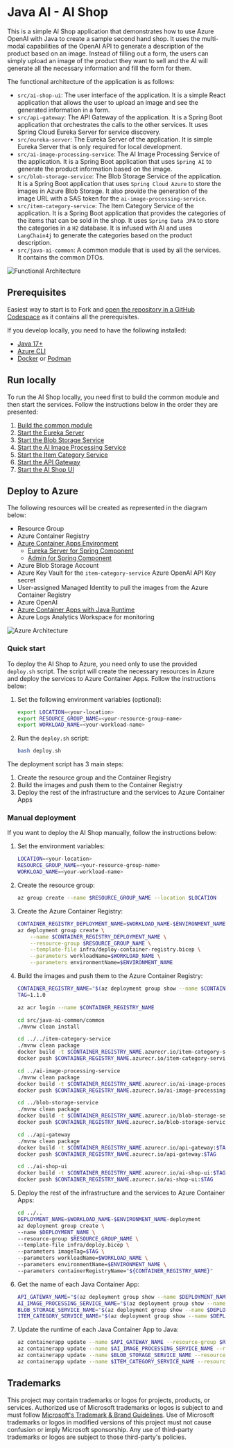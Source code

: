 # Java AI - AI Shop

This is a simple AI Shop application that demonstrates how to use Azure OpenAI with Java to create a sample second hand shop. It uses the multi-modal capabilities of the OpenAI API to generate a description of the product based on an image. Instead of filling out a form, the users can simply upload an image of the product they want to sell and the AI will generate all the necessary information and fill the form for them.

The functional architecture of the application is as follows:
- `src/ai-shop-ui`: The user interface of the application. It is a simple React application that allows the user to upload an image and see the generated information in a form.
- `src/api-gateway`: The API Gateway of the application. It is a Spring Boot application that orchestrates the calls to the other services. It uses Spring Cloud Eureka Server for service discovery.
- `src/eureka-server`: The Eureka Server of the application. It is simple Eureka Server that is only required for local development.
- `src/ai-image-processing-service`: The AI Image Processing Service of the application. It is a Spring Boot application that uses `Spring AI` to generate the product information based on the image.
- `src/blob-storage-service`: The Blob Storage Service of the application. It is a Spring Boot application that uses `Spring Cloud Azure` to store the images in Azure Blob Storage. It also provide the generation of the image URL with a SAS token for the `ai-image-processing-service`.
- `src/item-category-service`: The Item Category Service of the application. It is a Spring Boot application that provides the categories of the items that can be sold in the shop. It uses `Spring Data JPA` to store the categories in a `H2` database. It is infused with AI and uses `LangChain4j` to generate the categories based on the product description.
- `src/java-ai-common`: A common module that is used by all the services. It contains the common DTOs.

![Functional Architecture](./media/functional-architecture.png)

## Prerequisites

Easiest way to start is to Fork and [open the repository in a GitHub Codespace](https://github.com/codespaces/new/Azure-Samples/java-ai) as it contains all the prerequisites.

If you develop locally, you need to have the following installed:
- [Java 17+](https://learn.microsoft.com/java/openjdk/download)
- [Azure CLI](https://docs.microsoft.com/en-us/cli/azure/install-azure-cli)
- [Docker](https://docs.docker.com/get-docker/) or [Podman](https://podman.io/getting-started/installation)

## Run locally

To run the AI Shop locally, you need first to build the common module and then start the services. Follow the instructions below in the order they are presented:

1. [Build the common module](src/java-ai-common/common/README.md)
2. [Start the Eureka Server](src/eureka-server/README.md)
3. [Start the Blob Storage Service](src/blob-storage-service/README.md)
4. [Start the AI Image Processing Service](src/ai-image-processing-service/README.md)
5. [Start the Item Category Service](src/item-category-service/README.md)
6. [Start the API Gateway](src/api-gateway/README.md)
7. [Start the AI Shop UI](src/ai-shop-ui/README.md)

## Deploy to Azure

The following resources will be created as represented in the diagram below:
- Resource Group
- Azure Container Registry
- [Azure Container Apps Environment](https://learn.microsoft.com/azure/container-apps/)
    - [Eureka Server for Spring Component](https://learn.microsoft.com/en-us/azure/container-apps/java-eureka-server-usage)
    - [Admin for Spring Component](https://learn.microsoft.com/en-us/azure/container-apps/java-admin-for-spring-usage)
- Azure Blob Storage Account
- Azure Key Vault for the `item-category-service` Azure OpenAI API Key secret
- User-assigned Managed Identity to pull the images from the Azure Container Registry
- Azure OpenAI
- [Azure Container Apps with Java Runtime](https://learn.microsoft.com/azure/container-apps/java-metrics)
- Azure Logs Analytics Workspace for monitoring

![Azure Architecture](./media/azure-architecture.png)

### Quick start

To deploy the AI Shop to Azure, you need only to use the provided `deploy.sh` script. The script will create the necessary resources in Azure and deploy the services to Azure Container Apps. Follow the instructions below:

1. Set the following environment variables (optional):

    ```bash
    export LOCATION=<your-location>
    export RESOURCE_GROUP_NAME=<your-resource-group-name>
    export WORKLOAD_NAME=<your-workload-name>
    ```

2. Run the `deploy.sh` script:

    ```bash
    bash deploy.sh
    ```

The deployment script has 3 main steps:
1. Create the resource group and the Container Registry
2. Build the images and push them to the Container Registry
3. Deploy the rest of the infrastructure and the services to Azure Container Apps

### Manual deployment

If you want to deploy the AI Shop manually, follow the instructions below:

1. Set the environment variables:

    ```bash
    LOCATION=<your-location>
    RESOURCE_GROUP_NAME=<your-resource-group-name>
    WORKLOAD_NAME=<your-workload-name>
    ```

2. Create the resource group:

    ```bash
    az group create --name $RESOURCE_GROUP_NAME --location $LOCATION
    ```

3. Create the Azure Container Registry:

    ```bash
    CONTAINER_REGISTRY_DEPLOYMENT_NAME=$WORKLOAD_NAME-$ENVIRONMENT_NAME-acr-deployment
    az deployment group create \
        --name $CONTAINER_REGISTRY_DEPLOYMENT_NAME \
        --resource-group $RESOURCE_GROUP_NAME \
        --template-file infra/deploy-container-registry.bicep \
        --parameters workloadName=$WORKLOAD_NAME \
        --parameters environmentName=$ENVIRONMENT_NAME
    ```

4. Build the images and push them to the Azure Container Registry:

    ```bash
    CONTAINER_REGISTRY_NAME="$(az deployment group show --name $CONTAINER_REGISTRY_DEPLOYMENT_NAME --resource-group $RESOURCE_GROUP_NAME --query properties.outputs.containerRegistryName.value -o tsv | tr -d '\r' | sed -e 's/^[[:space:]]*//' -e 's/[[:space:]]*$//')"
    TAG=1.1.0

    az acr login --name $CONTAINER_REGISTRY_NAME

    cd src/java-ai-common/common
    ./mvnw clean install

    cd ../../item-category-service
    ./mvnw clean package
    docker build -t $CONTAINER_REGISTRY_NAME.azurecr.io/item-category-service:$TAG .
    docker push $CONTAINER_REGISTRY_NAME.azurecr.io/item-category-service:$TAG

    cd ../ai-image-processing-service
    ./mvnw clean package
    docker build -t $CONTAINER_REGISTRY_NAME.azurecr.io/ai-image-processing-service:$TAG .
    docker push $CONTAINER_REGISTRY_NAME.azurecr.io/ai-image-processing-service:$TAG

    cd ../blob-storage-service
    ./mvnw clean package
    docker build -t $CONTAINER_REGISTRY_NAME.azurecr.io/blob-storage-service:$TAG .
    docker push $CONTAINER_REGISTRY_NAME.azurecr.io/blob-storage-service:$TAG

    cd ../api-gateway
    ./mvnw clean package
    docker build -t $CONTAINER_REGISTRY_NAME.azurecr.io/api-gateway:$TAG .
    docker push $CONTAINER_REGISTRY_NAME.azurecr.io/api-gateway:$TAG

    cd ../ai-shop-ui
    docker build -t $CONTAINER_REGISTRY_NAME.azurecr.io/ai-shop-ui:$TAG .
    docker push $CONTAINER_REGISTRY_NAME.azurecr.io/ai-shop-ui:$TAG
    ```

5. Deploy the rest of the infrastructure and the services to Azure Container Apps:

    ```bash
    cd ../..
    DEPLOYMENT_NAME=$WORKLOAD_NAME-$ENVIRONMENT_NAME-deployment
    az deployment group create \
    --name $DEPLOYMENT_NAME \
    --resource-group $RESOURCE_GROUP_NAME \
    --template-file infra/deploy.bicep \
    --parameters imageTag=$TAG \
    --parameters workloadName=$WORKLOAD_NAME \
    --parameters environmentName=$ENVIRONMENT_NAME \
    --parameters containerRegistryName="${CONTAINER_REGISTRY_NAME}"
    ```

6. Get the name of each Java Container App:

    ```bash
    API_GATEWAY_NAME="$(az deployment group show --name $DEPLOYMENT_NAME --resource-group $RESOURCE_GROUP_NAME --query properties.outputs.apiGatewayContainerAppName.value -o tsv | tr -d '\r' | sed -e 's/^[[:space:]]*//' -e 's/[[:space:]]*$//')"
    AI_IMAGE_PROCESSING_SERVICE_NAME="$(az deployment group show --name $DEPLOYMENT_NAME --resource-group $RESOURCE_GROUP_NAME --query properties.outputs.imageProcessingServiceContainerAppName.value -o tsv | tr -d '\r' | sed -e 's/^[[:space:]]*//' -e 's/[[:space:]]*$//')"
    BLOB_STORAGE_SERVICE_NAME="$(az deployment group show --name $DEPLOYMENT_NAME --resource-group $RESOURCE_GROUP_NAME --query properties.outputs.imageProcessingServiceContainerAppName.value -o tsv | tr -d '\r' | sed -e 's/^[[:space:]]*//' -e 's/[[:space:]]*$//')"
    ITEM_CATEGORY_SERVICE_NAME="$(az deployment group show --name $DEPLOYMENT_NAME --resource-group $RESOURCE_GROUP_NAME --query properties.outputs.imageProcessingServiceContainerAppName.value -o tsv | tr -d '\r' | sed -e 's/^[[:space:]]*//' -e 's/[[:space:]]*$//')"
    ```

7. Update the runtime of each Java Container App to Java:

    ```bash
    az containerapp update --name $API_GATEWAY_NAME --resource-group $RESOURCE_GROUP_NAME --runtime java --enable-java-metrics
    az containerapp update --name $AI_IMAGE_PROCESSING_SERVICE_NAME --resource-group $RESOURCE_GROUP_NAME --runtime java --enable-java-metrics
    az containerapp update --name $BLOB_STORAGE_SERVICE_NAME --resource-group $RESOURCE_GROUP_NAME --runtime java --enable-java-metrics
    az containerapp update --name $ITEM_CATEGORY_SERVICE_NAME --resource-group $RESOURCE_GROUP_NAME --runtime java --enable-java-metrics
    ```

## Trademarks

This project may contain trademarks or logos for projects, products, or services. Authorized use of Microsoft
trademarks or logos is subject to and must follow
[Microsoft's Trademark & Brand Guidelines](https://www.microsoft.com/en-us/legal/intellectualproperty/trademarks/usage/general).
Use of Microsoft trademarks or logos in modified versions of this project must not cause confusion or imply Microsoft sponsorship.
Any use of third-party trademarks or logos are subject to those third-party's policies.
